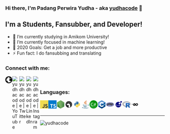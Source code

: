 ### Hi there, I'm Padang Perwira Yudha - aka [yudhacode][website] 👋

## I'm a Students, Fansubber, and Developer!
- 🔭 I’m currently studying in Amikom University!
- 🌱 I’m currently focused in machine learning!
- 🥅 2020 Goals: Get a job and more productive
- ⚡ Fun fact: I do fansubbing and translating

### Connect with me:

[<img align="left" alt="padangperwira.yudha.github.io" width="22px" src="https://raw.githubusercontent.com/iconic/open-iconic/master/svg/globe.svg" />][website]
[<img align="left" alt="yudhacode | YouTube" width="22px" src="https://cdn.jsdelivr.net/npm/simple-icons@v3/icons/youtube.svg" />][youtube]
[<img align="left" alt="yudhacode | Twitter" width="22px" src="https://cdn.jsdelivr.net/npm/simple-icons@v3/icons/twitter.svg" />][twitter]
[<img align="left" alt="yudhacode | LinkedIn" width="22px" src="https://cdn.jsdelivr.net/npm/simple-icons@v3/icons/linkedin.svg" />][linkedin]
[<img align="left" alt="yudhacode | Instagram" width="22px" src="https://cdn.jsdelivr.net/npm/simple-icons@v3/icons/instagram.svg" />][instagram]

<br />

### Languages:
<img align="left" alt="JavaScript" width="26px" src="https://raw.githubusercontent.com/github/explore/80688e429a7d4ef2fca1e82350fe8e3517d3494d/topics/javascript/javascript.png" />
<img align="left" alt="Typescript" width="26px" src="https://raw.githubusercontent.com/github/explore/80688e429a7d4ef2fca1e82350fe8e3517d3494d/topics/typescript/typescript.png" />
<img align="left" alt="Node.js" width="26px" src="https://raw.githubusercontent.com/github/explore/80688e429a7d4ef2fca1e82350fe8e3517d3494d/topics/nodejs/nodejs.png" />
<img align="left" alt="Deno" width="26px" src="https://raw.githubusercontent.com/github/explore/361e2821e2dea67711cde99c9c40ed357061cf27/topics/deno/deno.png" />
<img align="left" alt="Python" width="26px" src="https://raw.githubusercontent.com/github/explore/80688e429a7d4ef2fca1e82350fe8e3517d3494d/topics/python/python.png" />
<img align="left" alt="Java" width="26px" src="https://raw.githubusercontent.com/github/explore/80688e429a7d4ef2fca1e82350fe8e3517d3494d/topics/java/java.png" />
<img align="left" alt="C#" width="26px" src="https://raw.githubusercontent.com/github/explore/80688e429a7d4ef2fca1e82350fe8e3517d3494d/topics/csharp/csharp.png" />
<img align="left" alt="C++" width="26px" src="https://raw.githubusercontent.com/github/explore/80688e429a7d4ef2fca1e82350fe8e3517d3494d/topics/cpp/cpp.png" />
<img align="left" alt="PHP" width="26px" src="https://raw.githubusercontent.com/github/explore/ccc16358ac4530c6a69b1b80c7223cd2744dea83/topics/php/php.png" />
<img align="left" alt="Lua" width="26px" src="https://raw.githubusercontent.com/github/explore/80688e429a7d4ef2fca1e82350fe8e3517d3494d/topics/lua/lua.png" />
<img align="left" alt="R" width="26px" src="https://raw.githubusercontent.com/github/explore/80688e429a7d4ef2fca1e82350fe8e3517d3494d/topics/r/r.png" />
<img align="left" alt="Go" width="26px" src="https://raw.githubusercontent.com/github/explore/80688e429a7d4ef2fca1e82350fe8e3517d3494d/topics/go/go.png" />
<br />
<br />

---

<img align="left" alt="yudhacode" src="https://github-readme-stats.vercel.app/api?username=pcpkomputer&show_icons=true&hide_border=true" />

[website]: https://padangperwirayudha.github.io
[twitter]: https://twitter.com/yudhacode
[youtube]: https://www.youtube.com/channel/UCT0BeT0oR_IhreiqfPsPluA
[instagram]: https://instagram.com/yudha.code
[linkedin]: https://www.linkedin.com/in/padang-perwira-yudha-3162bb1a5

